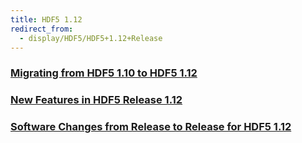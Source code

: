 ```yaml
---
title: HDF5 1.12
redirect_from: 
  - display/HDF5/HDF5+1.12+Release
---
```


### [Migrating from HDF5 1.10 to HDF5 1.12](/documentation/hdf5-docs/release_specifics/Migrating_from_HDF5_1.10_to_HDF5_1.14.md)

### [New Features in HDF5 Release 1.12](/documentation/hdf5-docs/release_specifics/new_features_1_12.md)

### [Software Changes from Release to Release for HDF5 1.12](/documentation/hdf5-docs/release_specifics/sw_changes_1.12.md)
